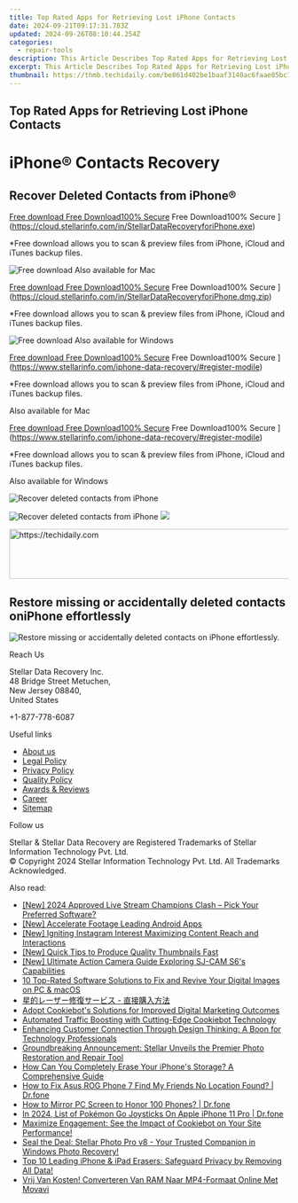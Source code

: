 ```yaml
---
title: Top Rated Apps for Retrieving Lost iPhone Contacts
date: 2024-09-21T09:17:31.783Z
updated: 2024-09-26T08:10:44.254Z
categories:
  - repair-tools
description: This Article Describes Top Rated Apps for Retrieving Lost iPhone Contacts
excerpt: This Article Describes Top Rated Apps for Retrieving Lost iPhone Contacts
thumbnail: https://thmb.techidaily.com/be861d402be1baaf3140ac6faae85bc70a45ab620b0dde812294a010c625a831.png
---
```


## Top Rated Apps for Retrieving Lost iPhone Contacts

# iPhone® Contacts Recovery

## Recover Deleted Contacts from iPhone®

[Free download Free Download100% Secure](https://www.stellarinfo.com/gdc/iphone-recovery/images/win.png) Free Download100% Secure ](https://cloud.stellarinfo.com/in/StellarDataRecoveryforiPhone.exe)

 \*Free download allows you to scan & preview files from iPhone, iCloud and iTunes backup files.

![Free download](https://www.stellarinfo.com/gdc/iphone-recovery/images/small-apple.png) Also available for Mac

[Free download Free Download100% Secure](https://www.stellarinfo.com/gdc/iphone-recovery/images/mac.png) Free Download100% Secure ](https://cloud.stellarinfo.com/in/StellarDataRecoveryforiPhone.dmg.zip)

 \*Free download allows you to scan & preview files from iPhone, iCloud and iTunes backup files.

![Free download](https://www.stellarinfo.com/gdc/iphone-recovery/images/small-windows.png) Also available for Windows

[Free download Free Download100% Secure](https://www.stellarinfo.com/gdc/iphone-recovery/images/win.png) Free Download100% Secure ](https://www.stellarinfo.com/iphone-data-recovery/#register-modile)

 \*Free download allows you to scan & preview files from iPhone, iCloud and iTunes backup files.

 Also available for Mac

[Free download Free Download100% Secure](https://www.stellarinfo.com/gdc/iphone-recovery/images/mac.png) Free Download100% Secure ](https://www.stellarinfo.com/iphone-data-recovery/#register-modile)

 \*Free download allows you to scan & preview files from iPhone, iCloud and iTunes backup files.

 Also available for Windows

![Recover deleted contacts
from iPhone](https://www.stellarinfo.com/iphone-data-recovery/images/contact2.png)

![Recover deleted contacts
from iPhone](https://www.stellarinfo.com/iphone-data-recovery/images/contacts.png) ![](https://www.stellarinfo.com/iphone-data-recovery/iphone-recovery/images/bg1-old.png)

<!-- affiliate ads begin -->
<a href="https://appsumo.8odi.net/c/5597632/2037318/7443" target="_top" id="2037318">
  <img src="//a.impactradius-go.com/display-ad/7443-2037318" border="0" alt="https://techidaily.com" width="728" height="90"/>
</a>
<img height="0" width="0" src="https://appsumo.8odi.net/i/5597632/2037318/7443" style="position:absolute;visibility:hidden;" border="0" />
<!-- affiliate ads end -->

## Restore missing or accidentally deleted contacts oniPhone effortlessly

![Restore missing or accidentally deleted contacts on
iPhone effortlessly.](https://www.stellarinfo.com/iphone-data-recovery/images/iphone-contact-icon.png)

Reach Us

 Stellar Data Recovery Inc.  
 48 Bridge Street Metuchen,  
 New Jersey 08840,  
 United States

+1-877-778-6087

Useful links

* [About us](https://tools.techidaily.com/stellardata-recovery/buy-now/)
* [Legal Policy](https://tools.techidaily.com/stellardata-recovery/buy-now/)
* [Privacy Policy](https://tools.techidaily.com/stellardata-recovery/buy-now/)
* [Quality Policy](https://tools.techidaily.com/stellardata-recovery/buy-now/)
* [Awards & Reviews](https://tools.techidaily.com/stellardata-recovery/buy-now/)
* [Career](https://tools.techidaily.com/stellardata-recovery/buy-now/)
* [Sitemap](https://www.stellarinfo.com/sitemap.php)

Follow us

[](https://www.facebook.com/stellarinfo) [](https://twitter.com/stellarinfo) [](https://www.linkedin.com/company/stellardatarecovery/) [](https://www.youtube.com/user/stellarite)

 Stellar & Stellar Data Recovery are Registered Trademarks of Stellar Information Technology Pvt. Ltd.  
 © Copyright 2024 Stellar Information Technology Pvt. Ltd. All Trademarks Acknowledged.

<ins class="adsbygoogle"
     style="display:block"
     data-ad-format="autorelaxed"
     data-ad-client="ca-pub-7571918770474297"
     data-ad-slot="1223367746"></ins>

<ins class="adsbygoogle"
     style="display:block"
     data-ad-client="ca-pub-7571918770474297"
     data-ad-slot="8358498916"
     data-ad-format="auto"
     data-full-width-responsive="true"></ins>

<span class="atpl-alsoreadstyle">Also read:</span>
<div><ul>
<li><a href="https://fox-direct.techidaily.com/new-2024-approved-live-stream-champions-clash-pick-your-preferred-software/"><u>[New] 2024 Approved Live Stream Champions Clash – Pick Your Preferred Software?</u></a></li>
<li><a href="https://extra-resources.techidaily.com/new-accelerate-footage-leading-android-apps/"><u>[New] Accelerate Footage Leading Android Apps</u></a></li>
<li><a href="https://instagram-videos.techidaily.com/new-igniting-instagram-interest-maximizing-content-reach-and-interactions/"><u>[New] Igniting Instagram Interest Maximizing Content Reach and Interactions</u></a></li>
<li><a href="https://vimeo-videos.techidaily.com/new-quick-tips-to-produce-quality-thumbnails-fast/"><u>[New] Quick Tips to Produce Quality Thumbnails Fast</u></a></li>
<li><a href="https://article-posts.techidaily.com/new-ultimate-action-camera-guide-exploring-sj-cam-s6s-capabilities/"><u>[New] Ultimate Action Camera Guide Exploring SJ-CAM S6's Capabilities</u></a></li>
<li><a href="https://data-safeguard.techidaily.com/10-top-rated-software-solutions-to-fix-and-revive-your-digital-images-on-pc-and-macos/"><u>10 Top-Rated Software Solutions to Fix and Revive Your Digital Images on PC & macOS</u></a></li>
<li><a href="https://data-safeguard.techidaily.com/5pif55qe44os44o844k244o85lplusu5b6p44k144o844ot44k5ic0g55u05o6l6lo85ywl5pa55rov/"><u>星的レーザー修復サービス - 直接購入方法</u></a></li>
<li><a href="https://data-safeguard.techidaily.com/adopt-cookiebots-solutions-for-improved-digital-marketing-outcomes/"><u>Adopt Cookiebot's Solutions for Improved Digital Marketing Outcomes</u></a></li>
<li><a href="https://data-safeguard.techidaily.com/automated-traffic-boosting-with-cutting-edge-cookiebot-technology/"><u>Automated Traffic Boosting with Cutting-Edge Cookiebot Technology</u></a></li>
<li><a href="https://app-tips.techidaily.com/enhancing-customer-connection-through-design-thinking-a-boon-for-technology-professionals/"><u>Enhancing Customer Connection Through Design Thinking: A Boon for Technology Professionals</u></a></li>
<li><a href="https://data-safeguard.techidaily.com/1721268159693-groundbreaking-announcement-stellar-unveils-the-premier-photo-restoration-and-repair-tool/"><u>Groundbreaking Announcement: Stellar Unveils the Premier Photo Restoration and Repair Tool</u></a></li>
<li><a href="https://data-safeguard.techidaily.com/1721266340347-how-can-you-completely-erase-your-iphones-storage-a-comprehensive-guide/"><u>How Can You Completely Erase Your iPhone's Storage? A Comprehensive Guide</u></a></li>
<li><a href="https://fake-location.techidaily.com/how-to-fix-asus-rog-phone-7-find-my-friends-no-location-found-drfone-by-drfone-virtual-android/"><u>How to Fix Asus ROG Phone 7 Find My Friends No Location Found? | Dr.fone</u></a></li>
<li><a href="https://screen-mirror.techidaily.com/how-to-mirror-pc-screen-to-honor-100-phones-drfone-by-drfone-android/"><u>How to Mirror PC Screen to Honor 100 Phones? | Dr.fone</u></a></li>
<li><a href="https://ios-pokemon-go.techidaily.com/in-2024-list-of-pokemon-go-joysticks-on-apple-iphone-11-pro-drfone-by-drfone-virtual-ios/"><u>In 2024, List of Pokémon Go Joysticks On Apple iPhone 11 Pro | Dr.fone</u></a></li>
<li><a href="https://data-safeguard.techidaily.com/1721268225168-maximize-engagement-see-the-impact-of-cookiebot-on-your-site-performance/"><u>Maximize Engagement: See the Impact of Cookiebot on Your Site Performance!</u></a></li>
<li><a href="https://data-safeguard.techidaily.com/1721268139226-seal-the-deal-stellar-photo-pro-v8-your-trusted-companion-in-windows-photo-recovery/"><u>Seal the Deal: Stellar Photo Pro v8 - Your Trusted Companion in Windows Photo Recovery!</u></a></li>
<li><a href="https://data-safeguard.techidaily.com/1721266407609-top-10-leading-iphone-and-ipad-erasers-safeguard-privacy-by-removing-all-data/"><u>Top 10 Leading iPhone & iPad Erasers: Safeguard Privacy by Removing All Data!</u></a></li>
<li><a href="https://win-remarkable.techidaily.com/vrij-van-kosten-converteren-van-ram-naar-mp4-formaat-online-met-movavi/"><u>Vrij Van Kosten! Converteren Van RAM Naar MP4-Formaat Online Met Movavi</u></a></li>
</ul></div>

